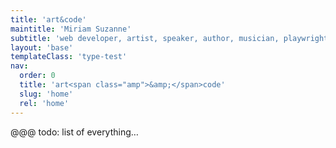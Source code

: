 ```yaml
---
title: 'art&code'
maintitle: 'Miriam Suzanne'
subtitle: 'web developer, artist, speaker, author, musician, playwright…'
layout: 'base'
templateClass: 'type-test'
nav:
  order: 0
  title: 'art<span class="amp">&amp;</span>code'
  slug: 'home'
  rel: 'home'
---
```


@@@ todo: list of everything…
